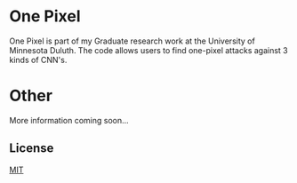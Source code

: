 # One Pixel

One Pixel is part of my Graduate research work at the University of Minnesota Duluth. The code allows users to find one-pixel attacks against 3 kinds of CNN's.

# Other

More information coming soon...

## License
[MIT](https://choosealicense.com/licenses/mit/)
